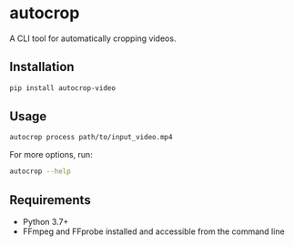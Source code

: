 # autocrop

A CLI tool for automatically cropping videos.

## Installation

```bash
pip install autocrop-video
```

## Usage

```bash
autocrop process path/to/input_video.mp4
```

For more options, run:

```bash
autocrop --help
```

## Requirements

- Python 3.7+
- FFmpeg and FFprobe installed and accessible from the command line